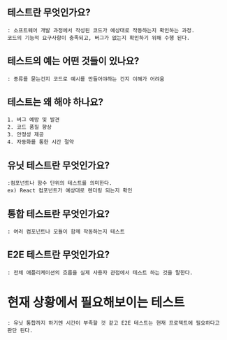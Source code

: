 ## 테스트란 무엇인가요?

    : 소프트웨어 개발 과정에서 작성된 코드가 예상대로 작동하는지 확인하는 과정.
    코드의 기능적 요구사항이 충족되고, 버그가 없는지 확인하기 위해 수행 된다.

## 테스트의 예는 어떤 것들이 있나요?

    : 종류를 묻는건지 코드로 예시를 만들어야하는 건지 이해가 어려움


## 테스트는 왜 해야 하나요?

    1. 버그 예방 및 발견
    2. 코드 품질 향상
    3. 안정성 제공
    4. 자동화를 통한 시간 절약

## 유닛 테스트란 무엇인가요?

    :컴포넌트나 함수 단위의 테스트를 의미한다.
    ex) React 컴포넌트가 예상대로 렌더링 되는지 확인

## 통합 테스트란 무엇인가요?

    : 여러 컴포넌트나 모듈이 함께 작동하는지 테스트

## E2E 테스트란 무엇인가요?

    : 전체 애플리케이션의 흐름을 실제 사용자 관점에서 테스트 하는 것을 말한다.

# 현재 상황에서 필요해보이는 테스트

    : 유닛 통합까지 하기엔 시간이 부족할 것 같고 E2E 테스트는 현재 프로젝트에 필요하다고 판단 된다.
